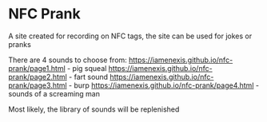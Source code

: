 # NFC Prank

A site created for recording on NFC tags, the site can be used for jokes or pranks

There are 4 sounds to choose from:
https://iamenexis.github.io/nfc-prank/page1.html - pig squeal
https://iamenexis.github.io/nfc-prank/page2.html - fart sound
https://iamenexis.github.io/nfc-prank/page3.html - burp
https://iamenexis.github.io/nfc-prank/page4.html - sounds of a screaming man

Most likely, the library of sounds will be replenished
